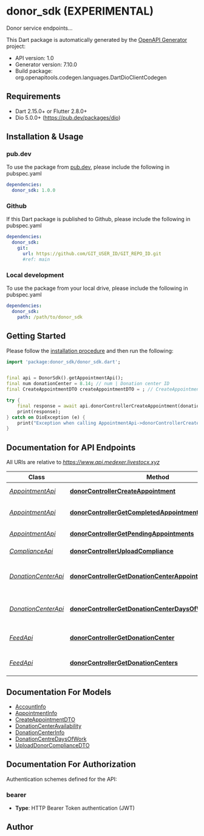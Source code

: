 # donor_sdk (EXPERIMENTAL)
Donor service endpoints...

This Dart package is automatically generated by the [OpenAPI Generator](https://openapi-generator.tech) project:

- API version: 1.0
- Generator version: 7.10.0
- Build package: org.openapitools.codegen.languages.DartDioClientCodegen

## Requirements

* Dart 2.15.0+ or Flutter 2.8.0+
* Dio 5.0.0+ (https://pub.dev/packages/dio)

## Installation & Usage

### pub.dev
To use the package from [pub.dev](https://pub.dev), please include the following in pubspec.yaml
```yaml
dependencies:
  donor_sdk: 1.0.0
```

### Github
If this Dart package is published to Github, please include the following in pubspec.yaml
```yaml
dependencies:
  donor_sdk:
    git:
      url: https://github.com/GIT_USER_ID/GIT_REPO_ID.git
      #ref: main
```

### Local development
To use the package from your local drive, please include the following in pubspec.yaml
```yaml
dependencies:
  donor_sdk:
    path: /path/to/donor_sdk
```

## Getting Started

Please follow the [installation procedure](#installation--usage) and then run the following:

```dart
import 'package:donor_sdk/donor_sdk.dart';


final api = DonorSdk().getAppointmentApi();
final num donationCenter = 8.14; // num | Donation center ID
final CreateAppointmentDTO createAppointmentDTO = ; // CreateAppointmentDTO | 

try {
    final response = await api.donorControllerCreateAppointment(donationCenter, createAppointmentDTO);
    print(response);
} catch on DioException (e) {
    print("Exception when calling AppointmentApi->donorControllerCreateAppointment: $e\n");
}

```

## Documentation for API Endpoints

All URIs are relative to *https://www.api.medexer.livestocx.xyz*

Class | Method | HTTP request | Description
------------ | ------------- | ------------- | -------------
[*AppointmentApi*](doc/AppointmentApi.md) | [**donorControllerCreateAppointment**](doc/AppointmentApi.md#donorcontrollercreateappointment) | **POST** /v1/donor/create-appointment | 
[*AppointmentApi*](doc/AppointmentApi.md) | [**donorControllerGetCompletedAppointments**](doc/AppointmentApi.md#donorcontrollergetcompletedappointments) | **GET** /v1/donor/completed-appointments | 
[*AppointmentApi*](doc/AppointmentApi.md) | [**donorControllerGetPendingAppointments**](doc/AppointmentApi.md#donorcontrollergetpendingappointments) | **GET** /v1/donor/pending-appointments | 
[*ComplianceApi*](doc/ComplianceApi.md) | [**donorControllerUploadCompliance**](doc/ComplianceApi.md#donorcontrolleruploadcompliance) | **POST** /v1/donor/upload-compliance | 
[*DonationCenterApi*](doc/DonationCenterApi.md) | [**donorControllerGetDonationCenterAppointmentAvailability**](doc/DonationCenterApi.md#donorcontrollergetdonationcenterappointmentavailability) | **GET** /v1/donor/donation-center/{id}/appointment-availability | 
[*DonationCenterApi*](doc/DonationCenterApi.md) | [**donorControllerGetDonationCenterDaysOfWork**](doc/DonationCenterApi.md#donorcontrollergetdonationcenterdaysofwork) | **GET** /v1/donor/donation-center/{id}/days-of-work | 
[*FeedApi*](doc/FeedApi.md) | [**donorControllerGetDonationCenter**](doc/FeedApi.md#donorcontrollergetdonationcenter) | **GET** /v1/donor/donation-center/{id} | 
[*FeedApi*](doc/FeedApi.md) | [**donorControllerGetDonationCenters**](doc/FeedApi.md#donorcontrollergetdonationcenters) | **GET** /v1/donor/donation-centers | 


## Documentation For Models

 - [AccountInfo](doc/AccountInfo.md)
 - [AppointmentInfo](doc/AppointmentInfo.md)
 - [CreateAppointmentDTO](doc/CreateAppointmentDTO.md)
 - [DonationCenterAvailability](doc/DonationCenterAvailability.md)
 - [DonationCenterInfo](doc/DonationCenterInfo.md)
 - [DonationCentreDaysOfWork](doc/DonationCentreDaysOfWork.md)
 - [UploadDonorComplianceDTO](doc/UploadDonorComplianceDTO.md)


## Documentation For Authorization


Authentication schemes defined for the API:
### bearer

- **Type**: HTTP Bearer Token authentication (JWT)


## Author



